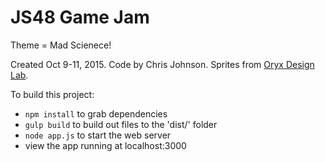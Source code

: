 JS48 Game Jam
=============

Theme = Mad Scienece!

Created Oct 9-11, 2015. Code by Chris Johnson. Sprites from [Oryx Design Lab](http://oryxdesignlab.com/product-sprites/ultimate-fantasy-tileset).

To build this project:

- `npm install` to grab dependencies
- `gulp build` to build out files to the 'dist/' folder
- `node app.js` to start the web server
- view the app running at localhost:3000
